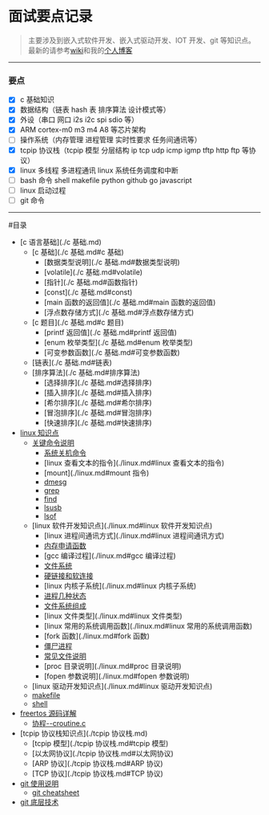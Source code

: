 # 面试要点记录
> 主要涉及到嵌入式软件开发、嵌入式驱动开发、IOT 开发、git 等知识点。
> 最新的请参考[wiki](https://github.com/xiaowenxia/embedded-notes/wiki)和我的[个人博客](https://xiaowenxia.github.io/embedded-notes/)
---
### 要点
- [x] c 基础知识
- [x] 数据结构（链表 hash 表 排序算法 设计模式等）
- [x] 外设（串口 网口 i2s i2c spi sdio 等）
- [x] ARM cortex-m0 m3 m4 A8 等芯片架构
- [ ] 操作系统（内存管理 进程管理 实时性要求 任务间通讯等）
- [x] tcpip 协议栈（tcpip 模型 分层结构 ip tcp udp icmp igmp tftp http ftp 等协议）
- [x] linux 多线程 多进程通讯 linux 系统任务调度和中断
- [ ] bash 命令 shell makefile python github go javascript
- [ ] linux 启动过程
- [ ] git 命令
---
#目录
* [c 语言基础](./c 基础.md)
    * [c 基础](./c 基础.md#c 基础)
        * [数据类型说明](./c 基础.md#数据类型说明)
        * [volatile](./c 基础.md#volatile)
        * [指针](./c 基础.md#函数指针)
        * [const](./c 基础.md#const)
        * [main 函数的返回值](./c 基础.md#main 函数的返回值)
        * [浮点数存储方式](./c 基础.md#浮点数存储方式)
    * [c 题目](./c 基础.md#c 题目)
        * [printf 返回值](./c 基础.md#printf 返回值)
        * [enum 枚举类型](./c 基础.md#enum 枚举类型)
        * [可变参数函数](./c 基础.md#可变参数函数)
    * [链表](./c 基础.md#链表)
    * [排序算法](./c 基础.md#排序算法)
        * [选择排序](./c 基础.md#选择排序)
        * [插入排序](./c 基础.md#插入排序)
        * [希尔排序](./c 基础.md#希尔排序)
        * [冒泡排序](./c 基础.md#冒泡排序)
        * [快速排序](./c 基础.md#快速排序)
* [linux 知识点](./linux.md)
    * [关键命令说明](./linux.md#关键命令说明)
        * [系统关机命令](./linux.md#系统关机命令)
        * [linux 查看文本的指令](./linux.md#linux 查看文本的指令)
        * [mount](./linux.md#mount 指令)
        * [dmesg](./linux.md#dmesg)
        * [grep](./linux.md#grep)
        * [find](./linux.md#find)
        * [lsusb](./linux.md#lsusb)
        * [lsof](./linux.md#lsof)
    * [linux 软件开发知识点](./linux.md#linux 软件开发知识点)
        * [linux 进程间通讯方式](./linux.md#linux 进程间通讯方式)
        * [内存申请函数](./linux.md#内存申请函数)
        * [gcc 编译过程](./linux.md#gcc 编译过程)
        * [文件系统](./linux.md#文件系统)
        * [硬链接和软连接](./linux.md#硬链接和软连接)
        * [linux 内核子系统](./linux.md#linux 内核子系统)
        * [进程几种状态](./linux.md#进程几种状态)
        * [文件系统组成](./linux.md#文件系统组成)
        * [linux 文件类型](./linux.md#linux 文件类型)
        * [linux 常用的系统调用函数](./linux.md#linux 常用的系统调用函数)
        * [fork 函数](./linux.md#fork 函数)
        * [僵尸进程](./linux.md#僵尸进程)
        * [常见文件说明](./linux.md#常见文件说明)
        * [proc 目录说明](./linux.md#proc 目录说明)
        * [fopen 参数说明](./linux.md#fopen 参数说明)
    * [linux 驱动开发知识点](./linux.md#linux 驱动开发知识点)
    * [makefile](./linux.md#makefile)
    * [shell](./linux.md#shell)
* [freertos 源码详解](./freertos-inside.md)
    * [协程--croutine.c](./freertos-inside.md#协程--croutine.c)
* [tcpip 协议栈知识点](./tcpip 协议栈.md)
    * [tcpip 模型](./tcpip 协议栈.md#tcpip 模型)
    * [以太网协议](./tcpip 协议栈.md#以太网协议)
    * [ARP 协议](./tcpip 协议栈.md#ARP 协议)
    * [TCP 协议](./tcpip 协议栈.md#TCP 协议)
* [git 使用说明](./git.md)
    * [git cheatsheet](./git.md#git-cheatsheet)
* [git 底层技术](./git-inside.md)